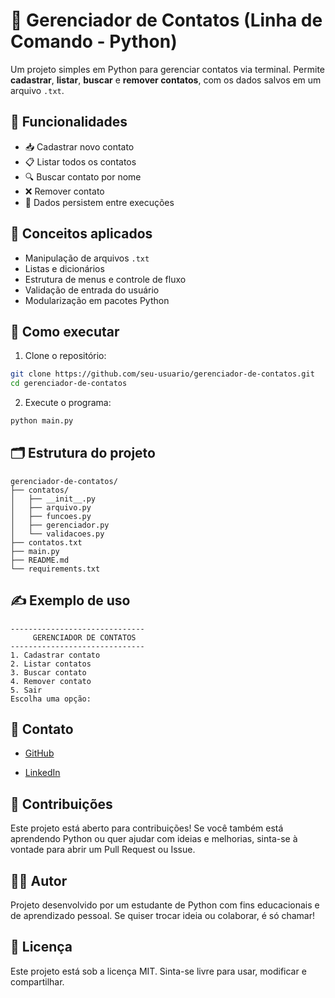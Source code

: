 # 📇 Gerenciador de Contatos (Linha de Comando - Python)

Um projeto simples em Python para gerenciar contatos via terminal. Permite **cadastrar**, **listar**, **buscar** e **remover contatos**, com os dados salvos em um arquivo `.txt`.

## 🚀 Funcionalidades

- 📥 Cadastrar novo contato
- 📋 Listar todos os contatos
- 🔍 Buscar contato por nome
- ❌ Remover contato
- 💾 Dados persistem entre execuções

## 🧠 Conceitos aplicados

- Manipulação de arquivos `.txt`
- Listas e dicionários
- Estrutura de menus e controle de fluxo
- Validação de entrada do usuário
- Modularização em pacotes Python

## 🏁 Como executar

1. Clone o repositório:

```bash
git clone https://github.com/seu-usuario/gerenciador-de-contatos.git
cd gerenciador-de-contatos
```

2. Execute o programa:
```bash
python main.py
```

## 🗂️ Estrutura do projeto
```
gerenciador-de-contatos/
├── contatos/
│   ├── __init__.py
│   ├── arquivo.py
│   ├── funcoes.py
│   ├── gerenciador.py
│   └── validacoes.py
├── contatos.txt
├── main.py
├── README.md
└── requirements.txt
```

## ✍️ Exemplo de uso
```
------------------------------
     GERENCIADOR DE CONTATOS
------------------------------
1. Cadastrar contato
2. Listar contatos
3. Buscar contato
4. Remover contato
5. Sair
Escolha uma opção:
```

## 📧 Contato
* [GitHub](https://github.com/pitercoding)

* [LinkedIn](https://www.linkedin.com/in/piter-gomes-4a39281a1/)

## 🤝 Contribuições
Este projeto está aberto para contribuições! Se você também está aprendendo Python ou quer ajudar com ideias e melhorias, sinta-se à vontade para abrir um Pull Request ou Issue.

## 👨‍💻 Autor
Projeto desenvolvido por um estudante de Python com fins educacionais e de aprendizado pessoal. Se quiser trocar ideia ou colaborar, é só chamar!

## 📄 Licença
Este projeto está sob a licença MIT. Sinta-se livre para usar, modificar e compartilhar.
